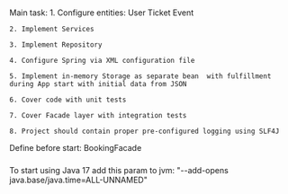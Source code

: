 ###
Main task:
    1. Configure entities:
        User
        Ticket
        Event

    2. Implement Services

    3. Implement Repository

    4. Configure Spring via XML configuration file

    5. Implement in-memory Storage as separate bean  with fulfillment during App start with initial data from JSON

    6. Cover code with unit tests

    7. Cover Facade layer with integration tests

    8. Project should contain proper pre-configured logging using SLF4J

Define before start: BookingFacade
###
To start using Java 17 add this param to jvm: "--add-opens java.base/java.time=ALL-UNNAMED"
